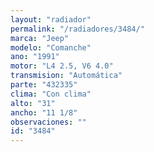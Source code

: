 ```yaml
---
layout: "radiador"
permalink: "/radiadores/3484/"
marca: "Jeep"
modelo: "Comanche"
ano: "1991"
motor: "L4 2.5, V6 4.0"
transmision: "Automática"
parte: "432335"
clima: "Con clima"
alto: "31"
ancho: "11 1/8"
observaciones: ""
id: "3484"
---
```


